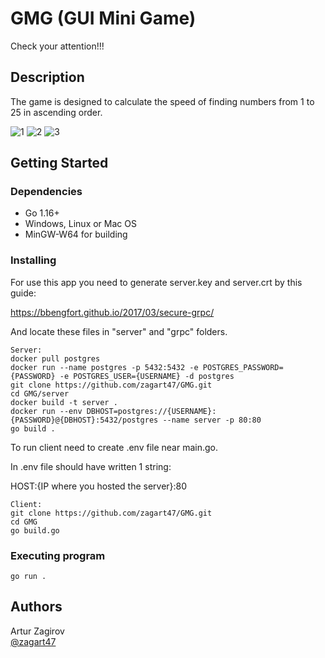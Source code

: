 # GMG (GUI Mini Game)

Check your attention!!!


## Description

The game is designed to calculate the speed of finding numbers from 1 to 25 in ascending order.

![1](https://user-images.githubusercontent.com/57867110/193422217-9e06a2d6-3532-4f01-b4b5-865e595337aa.png)
![2](https://user-images.githubusercontent.com/57867110/193422224-25741311-2805-402a-a7cb-3c267b2a6020.png)
![3](https://user-images.githubusercontent.com/57867110/193422230-261d0eda-2713-4aa2-b4db-621c55c57b95.png)


## Getting Started

### Dependencies

* Go 1.16+
* Windows, Linux or Mac OS
* MinGW-W64 for building

### Installing
For use this app you need to generate server.key and server.crt by this guide:

https://bbengfort.github.io/2017/03/secure-grpc/

And locate these files in "server" and "grpc" folders.

```
Server:
docker pull postgres
docker run --name postgres -p 5432:5432 -e POSTGRES_PASSWORD={PASSWORD} -e POSTGRES_USER={USERNAME} -d postgres
git clone https://github.com/zagart47/GMG.git
cd GMG/server
docker build -t server .
docker run --env DBHOST=postgres://{USERNAME}:{PASSWORD}@{DBHOST}:5432/postgres --name server -p 80:80
go build .
```

To run client need to create .env file near main.go.

In .env file should have written 1 string:

HOST:{IP where you hosted the server}:80

```
Client:
git clone https://github.com/zagart47/GMG.git
cd GMG
go build.go
```

### Executing program

```
go run .
```

## Authors

Artur Zagirov  
[@zagart47](https://t.me/zagart47)
